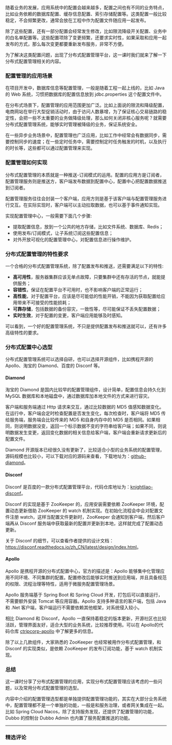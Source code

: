 <p>随着业务的发展，应用系统中的配置会越来越多，配置之间也有不同的业务特点，比如业务依赖的数据库配置、缓存信息配置、索引存储配置等。这类配置一般比较稳定，不会频繁更改，通常会放在工程中作为配置文件随应用一起发布。</p>
<p>除了这些配置，还有一部分配置会经常发生修改，比如限流降级开关配置、业务中的白名单配置等。这些配置项除了变更频繁，还要求实时性，如果采取和应用一起发布的方式，那么每次变更都要重新发布服务，非常不方便。</p>
<p>为了解决这类配置问题，出现了分布式配置管理平台，这一课时我们就来了解一下分布式配置管理相关的内容。</p>
<h3>配置管理的应用场景</h3>
<p>在项目开发中，数据库信息等配置管理，一般是随着工程一起上线的，比如 Java 的 Web 系统，习惯把数据库的配置信息放到 jdbc.properties 这个配置文件中。</p>
<p>在分布式场景下，配置管理的应用范围更加广泛。比如上面说的限流和降级配置，电商网站在举行大型促销活动时，由于访问人数暴增，为了保证核心交易链路的稳定性，会把一些不太重要的业务做降级处理，那么如何关闭非核心服务呢？就需要分布式配置管理系统，能够实时管理被降级的业务，保证系统安全。</p>
<p>在一些异步业务场景中，配置管理也广泛应用，比如工作中经常会有数据同步，需要控制同步的速度；在一些定时任务中，需要控制定时任务触发的时机，以及执行的时长等，这些都可以通过配置管理来实现。</p>
<h3>配置管理如何实现</h3>
<p>分布式配置管理的本质就是一种推送-订阅模式的运用。配置的应用方是订阅者，配置管理服务则是推送方，客户端发布数据到配置中心，配置中心把配置数据推送到订阅者。</p>
<p>配置管理服务往往会封装一个客户端，应用方则是基于该客户端与配置管理服务进行交互。在实际实现时，客户端可以主动拉取数据，也可以基于事件通知实现。</p>
<p>实现配置管理中心，一般需要下面几个步骤:</p>
<ul>
<li>提取配置信息，放到一个公共的地方存储，比如文件系统、数据库、Redis；</li>
<li>使用发布/订阅模式，让子系统订阅这些配置信息；</li>
<li>对外开放可视化的配置管理中心，对配置信息进行操作维护。</li>
</ul>
<h3>分布式配置管理的特性要求</h3>
<p>一个合格的分布式配置管理系统，除了配置发布和推送，还需要满足以下的特性:</p>
<ul>
<li><strong>高可用性</strong>，服务器集群应该无单点故障，只要集群中还有存活的节点，就能提供服务；</li>
<li><strong>容错性</strong>，保证在配置平台不可用时，也不影响客户端的正常运行；</li>
<li><strong>高性能</strong>，对于配置平台，应该是尽可能低的性能开销，不能因为获取配置给应用带来不可接受的性能损耗；</li>
<li><strong>可靠存储</strong>，包括数据的备份容灾，一致性等，尽可能保证不丢失配置数据；</li>
<li><strong>实时生效</strong>，对于配置的变更，客户端应用能够及时感知。</li>
</ul>
<p>可以看到，一个好的配置管理系统，不只是提供配置发布和推送就可以，还有许多高级特性的要求。</p>
<h3>分布式配置中心选型</h3>
<p>分布式配置管理系统可以选择自研，也可以选择开源组件，比如携程开源的 Apollo、淘宝的 Diamond、百度的 Disconf 等。</p>
<h4>Diamond</h4>
<p>淘宝的 Diamond 是国内比较早的配置管理组件，设计简单，配置信息会持久化到 MySQL 数据库和本地磁盘中，通过数据库加本地文件的方式来进行容灾。</p>
<p>客户端和服务端通过 Http 请求来交互，通过比较数据的 MD5 值感知数据变化。在运行中，客户端会定时检查配置是否发生变化，每次检查时，客户端将 MD5 传给服务端，服务端会比较传来的 MD5 和自身内存中的 MD5 是否相同。如果相同，则说明数据没变，返回一个标示数据不变的字符串给客户端；如果不同，则说明数据发生变更，返回变化数据的相关信息给客户端，客户端会重新请求更新后的配置文件。</p>
<p>Diamond 开源版本已经很久没有更新了，比较适合小型的业务系统的配置管理，源码规模也比较小，可以下载对应的源码来查看，下载地址为：<a href="https://github.com/takeseem/diamond">github-diamond</a>。</p>
<h4>Disconf</h4>
<p>Disconf 是百度的一款分布式配置管理平台，代码仓库地址为：<a href="https://github.com/knightliao/disconf">knightliao-disconf</a>。</p>
<p>Disconf 的实现是基于 ZooKeeper 的，应用安装需要依赖 ZooKeeper 环境，配置动态更新借助 ZooKeeper 的 watch 机制实现。在初始化流程会中会对配置文件注册 watch，这样当配置文件更新时，ZooKeeper 会通知到客户端，然后客户端再从 Disconf 服务端中获取最新的配置并更新到本地，这样就完成了配置动态更新。</p>
<p>关于 Disconf 的细节，可以查看作者提供的设计文档：<a href="https://disconf.readthedocs.io/zh_CN/latest/design/index.html">https://disconf.readthedocs.io/zh_CN/latest/design/index.html</a>。</p>
<h4>Apollo</h4>
<p>Apollo 是携程开源的分布式配置中心，官方的描述是：Apollo 能够集中化管理应用不同环境、不同集群的配置。配置修改后能够实时推送到应用端，并且具备规范的权限、流程治理等特性，适用于微服务配置管理场景。</p>
<p>Apollo 服务端基于 Spring Boot 和 Spring Cloud 开发，打包后可以直接运行，不需要额外安装 Tomcat 等应用容器。Apollo 支持多种语言的客户端，包括 Java 和 .Net 客户端，客户端运行不需要依赖其他框架，对系统侵入较小。</p>
<p>相比 Diamond 和 Disconf，Apollo 一直保持着稳定的版本更新，开源社区也比较活跃，管理界面友好，适合大型的业务系统，比较推荐使用。可以在 Apollo的代码仓库&nbsp;<a href="https://github.com/ctripcorp/apollo">ctripcorp-apollo</a>&nbsp;中了解更多的信息。</p>
<p>除了以上几款组件，大家熟悉的 ZooKeeper 也经常被用作分布式配置管理，和 Disconf 的实现类似，是依赖 ZooKeeper 的发布订阅功能，基于 watch 机制实现。</p>
<h3>总结</h3>
<p>这一课时分享了分布式配置管理的应用，实现分布式配置管理应该考虑的一些问题，以及常用分布式配置管理的选型。</p>
<p>内容中介绍的配置管理选型都是单独提供配置管理功能的，其实在大部分业务系统中，配置管理都不是一个单独的功能，一般是和服务治理，或者网关集成在一起。比如 Spring Cloud Nacos，除了支持服务发现，还提供了配置管理的功能，Dubbo 的控制台 Dubbo Admin 也内置了服务配置推送的功能。</p>

---

### 精选评论


